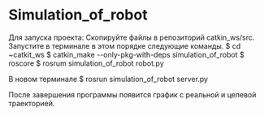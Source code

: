 # Simulation_of_robot

Для запуска проекта: 
Cкопируйте файлы в репозиторий catkin_ws/src.
Запустите в терминале в этом порядке следующие команды.
$ cd ~catkit_ws
$ catkin_make --only-pkg-with-deps simulation_of_robot
$ roscore
$ rosrum simulation_of_robot robot.py
 
В новом терминале
$ rosrun simulation_of_robot server.py
  
После завершения программы появится график с реальной и целевой траекторией.
